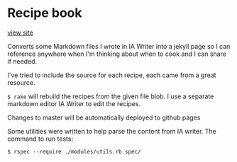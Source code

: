 # Recipe book

[view site](https://rowinf.github.io/recipebook/)

Converts some Markdown files I wrote in IA Writer into a jekyll page so I can reference anywhere when I'm thinking about when to cook and I can share if needed.

I've tried to include the source for each recipe, each came from a great resource.

`$ rake` will rebuild the recipes from the given file blob. I use a separate markdown editor IA Writer to edit the recipes.

Changes to master will be automatically deployed to github pages

Some utilities were written to help parse the content from IA writer. The command to run tests:

`$ rspec --require ./modules/utils.rb spec/`
